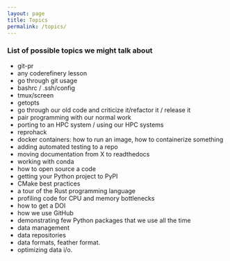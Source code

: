 ```yaml
---
layout: page
title: Topics
permalink: /topics/
---
```


### List of possible topics we might talk about

- git-pr
- any coderefinery lesson
- go through git usage
- bashrc / .ssh/config
- tmux/screen
- getopts
- go through our old code and criticize it/refactor it / release it
- pair programming with our normal work
- porting to an HPC system / using our HPC systems
- reprohack
- docker containers: how to run an image, how to containerize something
- adding automated testing to a repo
- moving documentation from X to readthedocs
- working with conda
- how to open source a code
- getting your Python project to PyPI
- CMake best practices
- a tour of the Rust programming language
- profiling code for CPU and memory bottlenecks
- how to get a DOI
- how we use GitHub
- demonstrating few Python packages that we use all the time
- data management
- data repositories
- data formats, feather format.
- optimizing data i/o.
